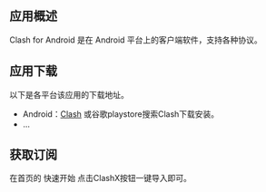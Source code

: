 ## 应用概述

Clash for Android 是在 Android 平台上的客户端软件，支持各种协议。

## 应用下载

以下是各平台该应用的下载地址。

- Android：[Clash](https://github.com/Kr328/ClashForAndroid/releases) 或谷歌playstore搜索Clash下载安装。
- ...

## 获取订阅

在首页的 快速开始 点击ClashX按钮一键导入即可。
